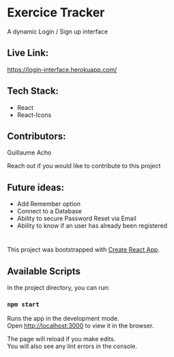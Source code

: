 
# Exercice Tracker

A dynamic Login / Sign up interface

## Live Link:
https://login-interface.herokuapp.com/

## Tech Stack:
- React
- React-Icons

## Contributors:
Guillaume Acho

Reach out if you would like to contribute to this project

## Future ideas:
- Add Remember option
- Connect to a Database
- Ability to secure Password Reset via Email
- Ability to know if an user has already been registered

#
#

This project was bootstrapped with [Create React App](https://github.com/facebook/create-react-app).

## Available Scripts

In the project directory, you can run:

### `npm start`

Runs the app in the development mode.<br />
Open [http://localhost:3000](http://localhost:3000) to view it in the browser.

The page will reload if you make edits.<br />
You will also see any lint errors in the console.

